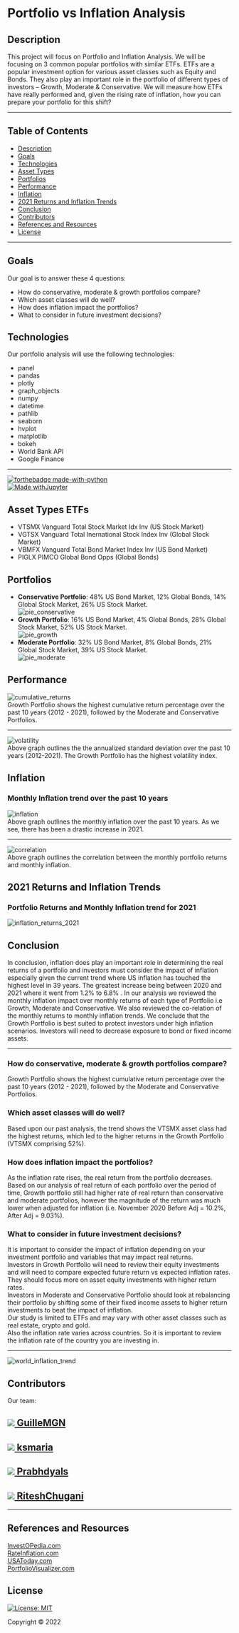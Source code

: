 # Portfolio vs Inflation Analysis

## Description
This project will focus on Portfolio and Inflation Analysis. We will be focusing on 3 common popular portfolios with similar ETFs. ETFs are a popular investment option for various asset classes such as Equity and Bonds. They also play an important role in the portfolio of different types of investors – Growth, Moderate & Conservative. We will measure how ETFs have really performed and, given the rising rate of inflation, how you can prepare your portfolio for this shift?

---
## Table of Contents
* [Description](#description)
* [Goals](#goals)
* [Technologies](#technologies)
* [Asset Types](#asset-types-etfs)
* [Portfolios](#portfolios)
* [Performance](#performance)
* [Inflation](#inflation)
* [2021 Returns and Inflation Trends](#2021-returns-and-inflation-trends)
* [Conclusion](#conclusion)
* [Contributors](#contributors)
* [References and Resources](#references-and-resources)
* [License](#license)

---
## Goals
Our goal is to answer these 4 questions: 

* How do conservative, moderate & growth portfolios compare?
* Which asset classes will do well?
* How does inflation impact the portfolios?
* What to consider in future investment decisions? 

## Technologies
Our portfolio analysis will use the following technologies: 
* panel
* pandas
* plotly
* graph_objects
* numpy
* datetime
* pathlib
* seaborn
* hvplot
* matplotlib
* bokeh
* World Bank API 
* Google Finance 

---
[![forthebadge made-with-python](https://forthebadge.com/images/badges/made-with-python.svg)](https://www.python.org/) </br>
[![Made withJupyter](https://img.shields.io/badge/Made%20with-Jupyter-orange?style=for-the-badge&logo=Jupyter)](https://jupyter.org/try) </br>

## Asset Types ETFs
* VTSMX Vanguard Total Stock Market Idx Inv (US Stock Market)
* VGTSX Vanguard Total Inernational Stock Index Inv (Global Stock Market)
* VBMFX Vanguard Total Bond Market Index Inv (US Bond Market)
* PIGLX PIMCO Global Bond Opps (Global Bonds)

## Portfolios
* <b>Conservative Portfolio</b>: 48% US Bond Market, 12% Global Bonds, 14% Global Stock Market, 26% US Stock Market. <br />
![pie_conservative](Images/pie_conservative.png) 
* <b>Growth Portfolio</b>: 16% US Bond Market, 4% Global Bonds, 28% Global Stock Market, 52% US Stock Market. <br />
![pie_growth](Images/pie_growth.png) 
* <b>Moderate Portfolio</b>: 32% US Bond Market, 8% Global Bonds, 21% Global Stock Market, 39% US Stock Market. <br />
![pie_moderate](Images/pie_moderate.png) 


## Performance
![cumulative_returns](Images/cumulative_returns.png) <br />
Growth Portfolio shows the highest cumulative return percentage over the past 10 years (2012 - 2021), followed by the Moderate and Conservative Portfolios. <br />

---
![volatility](Images/volatility.png) <br />
Above graph outlines the the annualized standard deviation over the past 10 years (2012-2021). The Growth Portfolio has the highest volatility index. <br />

## Inflation
### Monthly Inflation trend over the past 10 years
![inflation](Images/inflation.png) <br />
Above graph outlines the monthly inflation over the past 10 years. As we see, there has been a drastic increase in 2021. <br />

---
![correlation](Images/correlation.png) <br />
Above graph outlines the correlation between the monthly portfolio returns and monthly inflation. 


## 2021 Returns and Inflation Trends
### Portfolio Returns and Monthly Inflation trend for 2021
![inflation_returns_2021](Images/inflation_returns_2021.png) <br />

## Conclusion
In conclusion, inflation does play an important role in determining the real returns of a portfolio and investors must consider the impact of inflation especially given the current trend
where US inflation has touched the highest level in 39 years. The greatest increase being between 2020 and 2021 where it went from 1.2% to 6.8% . In our analysis we reviewed the monthly inflation impact over monthly returns of each type of Portfolio i.e Growth, Moderate and Conservative. We also reviewed the co-relation of the monthly returns to monthly inflation trends. We conclude that the Growth Portfolio is best suited to protect investors under high inflation scenarios. Investors will need to decrease exposure to bond or fixed income assets.

---
### How do conservative, moderate & growth portfolios compare?
Growth Portfolio shows the highest cumulative return percentage over the past 10 years (2012 - 2021), followed by the Moderate and Conservative Portfolios. 
### Which asset classes will do well?
Based upon our past analysis, the trend shows the VTSMX asset class had the highest returns, which led to the higher returns in the Growth Portfolio (VTSMX comprising 52%). 

### How does inflation impact the portfolios?
As the inflation rate rises, the real return from the portfolio decreases. Based on our analysis of real return of each portfolio over the period of time, Growth portfolio still had higher rate of real return than conservative and moderate portfolios, however the magnitude of the return was much lower when adjusted for inflation (i.e. November 2020 Before Adj = 10.2%, After Adj = 9.03%). 

### What to consider in future investment decisions? 
It is important to consider the impact of inflation depending on your investment portfolio and variables that may impact real returns. <br />
Investors in Growth Portfolio will need to review their equity investments and will need to compare expected future return vs expected inflation rates. They should focus more on asset equity investments with higher return rates. <br />
Investors in Moderate and Conservative Portfolio should look at rebalancing their portfolio by shifting some of their fixed income assets to higher return investments to beat the impact of inflation. <br />
Our study is limited to ETFs and may vary with other asset classes such as real estate, crypto and gold. <br />
Also the inflation rate varies across countries. So it is important to review the inflation rate of the country you are investing in. <br />

---
![world_inflation_trend](Images/world_inflation_trend.png) 

## Contributors
Our team: 
<h2><a href="https://github.com/GuilleMGN"><img src="https://avatars.githubusercontent.com/u/73862470?s=60&v=4" /> GuilleMGN</a></h2>

<h2><a href="https://github.com/ksmaria"><img src="https://avatars.githubusercontent.com/u/93277973?s=60&v=4" /> ksmaria</a></h2>

<h2><a href="https://github.com/Prabhdyals"><img src="https://avatars.githubusercontent.com/u/93745962?s=60" /> Prabhdyals</a></h2>

<h2><a href="https://github.com/RiteshChugani"><img src="https://avatars.githubusercontent.com/u/93497343?s=60&" /> RiteshChugani</a></h2>

---
## References and Resources
[InvestOPedia.com](https://www.investopedia.com/consumer-price-inflation-brisk-december-2021-5215608#:~:text=In%20December%202021%2C%20inflation%2C%20as,major%20contributors%20to%20overall%20inflation ) <br />
[RateInflation.com](https://www.rateinflation.com/inflation-rate/usa-historical-inflation-rate/ ) <br />
[USAToday.com](https://www.usatoday.com/story/money/2022/01/12/cpi-2021-consumer-prices-climbed-7-2021-fastest-pace-since-1982/9178235002/ ) <br />
[PortfolioVisualizer.com](https://www.portfoliovisualizer.com/ ) <br />

## License
[![License: MIT](https://img.shields.io/badge/License-MIT-yellow.svg)](https://opensource.org/licenses/MIT)

Copyright © 2022